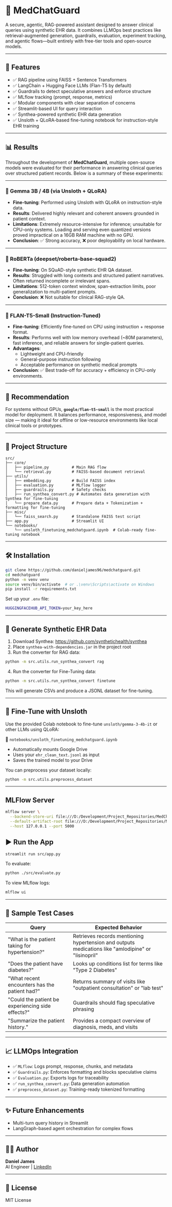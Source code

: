 # 🏥 MedChatGuard

A secure, agentic, RAG-powered assistant designed to answer clinical queries using synthetic EHR data. It combines LLMOps best practices like retrieval-augmented generation, guardrails, evaluation, experiment tracking, and agentic flows—built entirely with free-tier tools and open-source models.

---

## 🚀 Features
- ✅ RAG pipeline using FAISS + Sentence Transformers
- ✅ LangChain + Hugging Face LLMs (Flan-T5 by default)
- ✅ Guardrails to detect speculative answers and enforce structure
- ✅ MLflow tracking (prompt, response, metrics)
- ✅ Modular components with clear separation of concerns
- ✅ Streamlit-based UI for query interaction
- ✅ Synthea-powered synthetic EHR data generation
- ✅ Unsloth + QLoRA-based fine-tuning notebook for instruction-style EHR training

---

## 📊 Results

Throughout the development of **MedChatGuard**, multiple open-source models were evaluated for their performance in answering clinical queries over structured patient records. Below is a summary of these experiments:

---

### 🔬 Gemma 3B / 4B (via Unsloth + QLoRA)

- **Fine-tuning**: Performed using Unsloth with QLoRA on instruction-style data.
- **Results**: Delivered highly relevant and coherent answers grounded in patient context.
- **Limitations**: Extremely resource-intensive for inference; unsuitable for CPU-only systems. Loading and serving even quantized versions proved impractical on a 16GB RAM machine with no GPU.
- **Conclusion**: ✅ Strong accuracy, ❌ poor deployability on local hardware.

---

### 🧪 RoBERTa (deepset/roberta-base-squad2)

- **Fine-tuning**: On SQuAD-style synthetic EHR QA dataset.
- **Results**: Struggled with long contexts and structured patient narratives. Often returned incomplete or irrelevant spans.
- **Limitations**: 512-token context window, span-extraction limits, poor generalization to multi-patient prompts.
- **Conclusion**: ❌ Not suitable for clinical RAG-style QA.

---

### 🧠 FLAN-T5-Small (Instruction-Tuned)

- **Fine-tuning**: Efficiently fine-tuned on CPU using instruction + response format.
- **Results**: Performs well with low memory overhead (~80M parameters), fast inference, and reliable answers for single-patient queries.
- **Advantages**:
  - Lightweight and CPU-friendly
  - General-purpose instruction following
  - Acceptable performance on synthetic medical prompts
- **Conclusion**: ✅ Best trade-off for accuracy + efficiency in CPU-only environments.

---

## 🧠 Recommendation

For systems without GPUs, **`google/flan-t5-small`** is the most practical model for deployment. It balances performance, responsiveness, and model size — making it ideal for offline or low-resource environments like local clinical tools or prototypes.

---


## 📁 Project Structure
```
src/
├── core/
│   ├── pipeline.py          # Main RAG flow
│   └── retrieval.py         # FAISS-based document retrieval
├── utils/
│   ├── embedding.py         # Build FAISS index
│   ├── evaluation.py        # MLflow logger
│   ├── guardrails.py        # Safety checks
│   ├── run_synthea_convert.py # Automates data generation with Synthea for fine-tuning
│   └── prepare_data.py      # Prepare data + Tokenization + formatting for fine-tuning
├── misc/
│   └── faiss_search.py      # Standalone FAISS test script
├── app.py                   # Streamlit UI
└── notebooks/
    └── unsloth_finetuning_medchatguard.ipynb  # Colab-ready fine-tuning notebook
```

---

## 🛠️ Installation
```bash
git clone https://github.com/danieljames96/medchatguard.git
cd medchatguard
python -m venv venv
source venv/bin/activate  # or .\venv\Scripts\activate on Windows
pip install -r requirements.txt
```

Set up your `.env` file:
```bash
HUGGINGFACEHUB_API_TOKEN=your_key_here
```

---

## 🧬 Generate Synthetic EHR Data
1. Download Synthea: https://github.com/synthetichealth/synthea
2. Place `synthea-with-dependencies.jar` in the project root
3. Run the converter for RAG data:
```bash
python -m src.utils.run_synthea_convert rag
```
4. Run the converter for Fine-Tuning data:
```bash
python -m src.utils.run_synthea_convert finetune
```
This will generate CSVs and produce a JSONL dataset for fine-tuning.

---

## 🧪 Fine-Tune with Unsloth
Use the provided Colab notebook to fine-tune `unsloth/gemma-3-4b-it` or other LLMs using QLoRA:

📓 `notebooks/unsloth_finetuning_medchatguard.ipynb`

- Automatically mounts Google Drive
- Uses your `ehr_clean_text.jsonl` as input
- Saves the trained model to your Drive

You can preprocess your dataset locally:
```bash
python -m src.utils.preprocess_dataset
```

---

## MLFlow Server
```bash
mlflow server \
  --backend-store-uri file:///D:/Development/Project_Repositories/MedChatGuard/mlruns \
  --default-artifact-root file:///D:/Development/Project_Repositories/MedChatGuard/mlruns/artifacts \
  --host 127.0.0.1 --port 5000
```

## ▶️ Run the App
```bash
streamlit run src/app.py
```

To evaluate:  
```bash
python ./src/evaluate.py
```

To view MLflow logs:
```bash
mlflow ui
```

---


## 🧪 Sample Test Cases
| Query | Expected Behavior |
|-------|--------------------|
| "What is the patient taking for hypertension?" | Retrieves records mentioning hypertension and outputs medications like "amlodipine" or "lisinopril" |
| "Does the patient have diabetes?" | Looks up conditions list for terms like "Type 2 Diabetes" |
| "What recent encounters has the patient had?" | Returns summary of visits like "outpatient consultation" or "lab test" |
| "Could the patient be experiencing side effects?" | Guardrails should flag speculative phrasing |
| "Summarize the patient history." | Provides a compact overview of diagnosis, meds, and visits |

---

## 📈 LLMOps Integration
- ✅ `MLflow`: Logs prompt, response, chunks, and metadata
- ✅ `Guardrails.py`: Enforces formatting and blocks speculative claims
- ✅ `Evaluation.py`: Exports logs for traceability
- ✅ `run_synthea_convert.py`: Data generation automation
- ✅ `preprocess_dataset.py`: Training-ready tokenized formatting

---

## ✨ Future Enhancements
- Multi-turn query history in Streamlit
- LangGraph-based agent orchestration for complex flows

---

## 🧑‍💻 Author
**Daniel James**  
AI Engineer | [LinkedIn](https://www.linkedin.com/in/daniel-james-ai)

---

## 📜 License
MIT License
